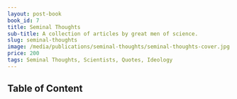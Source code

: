 ```yaml
---
layout: post-book
book_id: 7
title: Seminal Thoughts
sub-title: A collection of articles by great men of science.
slug: seminal-thoughts
image: /media/publications/seminal-thoughts/seminal-thoughts-cover.jpg
price: 200
tags: Seminal Thoughts, Scientists, Quotes, Ideology
---
```

## Table of Content
